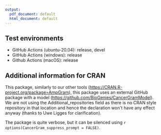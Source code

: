 ```yaml
---
output:
  pdf_document: default
  html_document: default
---
```

## Test environments

* GitHub Actions (ubuntu-20.04): release, devel
* GitHub Actions (windows): release
* Github Actions (macOS): release

## Additional information for CRAN

This package, similarly to our other tools (https://CRAN.R-project.org/package=AmpGram), this package uses an external GitHub package with a model (https://github.com/BioGenies/CancerGramModel). We are not using the Additional_repositories field as there is no CRAN style repository in that location and hence the declaration won't have any effect anyway (thanks to Uwe Ligges for clarification).

The package is quite verbose, but it can be silenced using `r options(CancerGram_suppress_prompt = FALSE)`.
